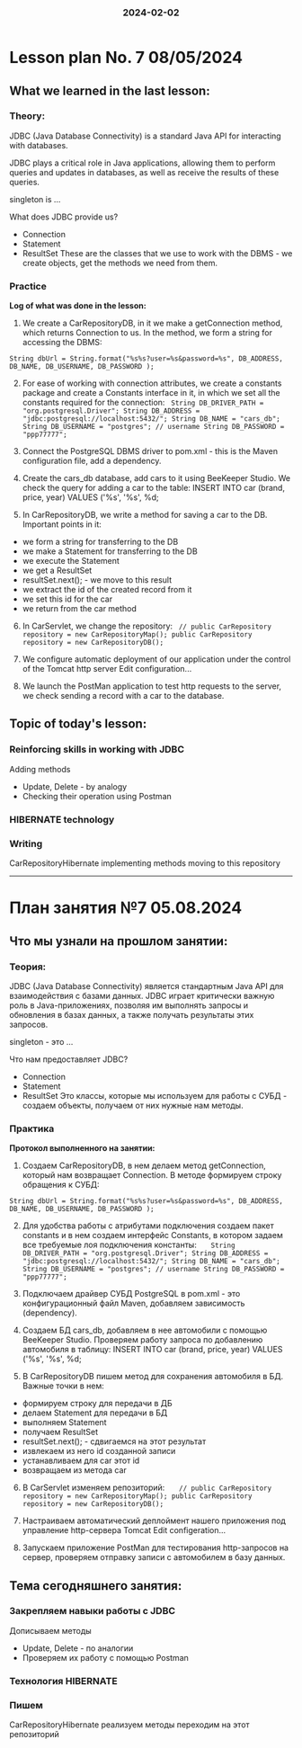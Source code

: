 
<h3 style="text-align: center; padding-bottom: 14px">2024-02-02</h3>

# Lesson plan No. 7 08/05/2024

## What we learned in the last lesson:

### Theory:
JDBC (Java Database Connectivity) is a standard Java API for interacting with databases.

JDBC plays a critical role in Java applications, allowing them to perform queries and updates in databases, as well as receive the results of these queries.

singleton is ...

What does JDBC provide us?
* Connection
* Statement
* ResultSet
  These are the classes that we use to work with the DBMS - we create objects, get the methods we need from them.

### Practice
**Log of what was done in the lesson:**
1. We create a CarRepositoryDB, in it we make a getConnection method, which returns Connection to us.
   In the method, we form a string for accessing the DBMS:

`String dbUrl = String.format("%s%s?user=%s&password=%s", DB_ADDRESS, DB_NAME, DB_USERNAME, DB_PASSWORD );`

2. For ease of working with connection attributes, we create a constants package and create a Constants interface in it, in which we set all the constants required for the connection:
   ` String DB_DRIVER_PATH = "org.postgresql.Driver";
   String DB_ADDRESS = "jdbc:postgresql://localhost:5432/";
   String DB_NAME = "cars_db";
   String DB_USERNAME = "postgres"; // username
   String DB_PASSWORD = "ppp77777";`

3. Connect the PostgreSQL DBMS driver to pom.xml - this is the Maven configuration file, add a dependency.

4. Create the cars_db database, add cars to it using BeeKeeper Studio.
   We check the query for adding a car to the table:
   INSERT INTO car (brand, price, year) VALUES ('%s', '%s', %d;

5. In CarRepositoryDB, we write a method for saving a car to the DB. Important points in it:
* we form a string for transferring to the DB
* we make a Statement for transferring to the DB
* we execute the Statement
* we get a ResultSet
* resultSet.next(); - we move to this result
* we extract the id of the created record from it
* we set this id for the car
* we return from the car method

6. In CarServlet, we change the repository:
   ` // public CarRepository repository = new CarRepositoryMap();
   public CarRepository repository = new CarRepositoryDB();`

7. We configure automatic deployment of our application under the control of the Tomcat http server
   Edit configuration...

8. We launch the PostMan application to test http requests to the server, we check sending a record with a car to the database.

## Topic of today's lesson:
### Reinforcing skills in working with JDBC

Adding methods
* Update, Delete - by analogy
* Checking their operation using Postman

### HIBERNATE technology

### Writing
CarRepositoryHibernate
implementing methods
moving to this repository

___

# План занятия №7 05.08.2024

## Что мы узнали на прошлом занятии:

### Теория:
JDBC (Java Database Connectivity) является стандартным Java API для взаимодействия с базами данных. 
JDBC играет критически важную роль в Java-приложениях, позволяя им выполнять запросы и обновления в базах данных, а также получать результаты этих запросов.

singleton - это ...

Что нам предоставляет JDBC?
* Connection
* Statement
* ResultSet 
Это классы, которые мы используем для работы с СУБД - создаем объекты, получаем от них нужные нам методы. 

### Практика
**Протокол выполненного на занятии:**
1. Создаем CarRepositoryDB, в нем делаем метод getConnection, который нам возвращает Connection.
В методе формируем строку обращения к СУБД:

`String dbUrl = String.format("%s%s?user=%s&password=%s", DB_ADDRESS, DB_NAME, DB_USERNAME, DB_PASSWORD );`

2. Для удобства работы с атрибутами подключения создаем пакет constants и в нем создаем интерфейс Constants, в котором задаем все требуемые лоя подключения константы:
`   String DB_DRIVER_PATH = "org.postgresql.Driver";
   String DB_ADDRESS = "jdbc:postgresql://localhost:5432/";
   String DB_NAME = "cars_db";
   String DB_USERNAME = "postgres"; // username
   String DB_PASSWORD = "ppp77777";`

3. Подключаем драйвер СУБД PostgreSQL в pom.xml - это конфигурационный файл Maven, добавляем зависимость (dependency).

4. Создаем БД cars_db, добавляем в нее автомобили с помощью BeeKeeper Studio. 
Проверяем работу запроса по добавлению автомобиля в таблицу:
   INSERT INTO car (brand, price, year) VALUES ('%s', '%s', %d;

5. В CarRepositoryDB пишем метод для сохранения автомобиля в БД. Важные точки в нем:
* формируем строку для передачи в ДБ
* делаем Statement для передачи в БД
* выполняем Statement
* получаем ResultSet
* resultSet.next(); - сдвигаемся на этот результат
* извлекаем из него id созданной записи
* устанавливаем для car этот id
* возвращаем из метода car

6. В CarServlet изменяем репозиторий:
`   // public CarRepository repository = new CarRepositoryMap();
   public CarRepository repository = new CarRepositoryDB();`

7. Настраиваем автоматический деплоймент нашего приложения под управление http-сервера Tomcat
Edit configeration...

8. Запускаем приложение PostMan для тестирования http-запросов на сервер, проверяем отправку записи с автомобилем в базу данных.

## Тема сегодняшнего занятия:
### Закрепляем навыки работы с JDBC

Дописываем методы 
* Update, Delete - по аналогии
* Проверяем их работу с помощью Postman

### Технология HIBERNATE

### Пишем  
CarRepositoryHibernate
реализуем методы
переходим на этот репозиторий



